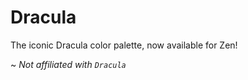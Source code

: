 
# Dracula

The iconic Dracula color palette, now available for Zen!

~ *Not affiliated with `Dracula`*

